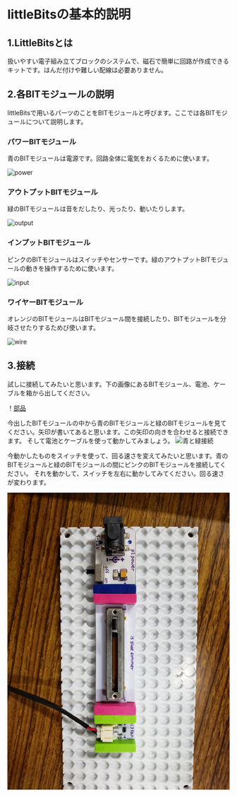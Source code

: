 # littleBitsの基本的説明

## 1.LittleBitsとは

扱いやすい電子組み立てブロックのシステムで、磁石で簡単に回路が作成できるキットです。はんだ付けや難しい配線は必要ありません。

## 2.各BITモジュールの説明
littleBitsで用いるパーツのことをBITモジュールと呼びます。ここでは各BITモジュールについて説明します。

### パワーBITモジュール
青のBITモジュールは電源です。回路全体に電気をおくるために使います。

![power](power.jpg)

### アウトプットBITモジュール
緑のBITモジュールは音をだしたり、光ったり、動いたりします。

![output](output.jpg)

### インプットBITモジュール
ピンクのBITモジュールはスイッチやセンサーです。緑のアウトプットBITモジュールの動きを操作するために使います。

![input](input.jpg)

### ワイヤーBITモジュール
オレンジのBITモジュールはBITモジュール間を接続したり、BITモジュールを分岐させたりするためび使います。

![wire](wire.jpg)

## 3.接続
試しに接続してみたいと思います。下の画像にあるBITモジュール、電池、ケーブルを箱から出してください。

！[部品](buhin.jp)

今出したBITモジュールの中から青のBITモジュールと緑のBITモジュールを見てください。矢印が書いてあると思います。この矢印の向きを合わせると接続できます。
そして電池とケーブルを使って動かしてみましょう。
![青と緑接続](bluegreen.jpg)

今動かしたものをスイッチを使って、回る速さを変えてみたいと思います。青のBITモジュールと緑のBITモジュールの間にピンクのBITモジュールを接続してください。
それを動かして、スイッチを左右に動かしてみてください。回る速さが変わります。

![ピンク接続](pink.jpg)



